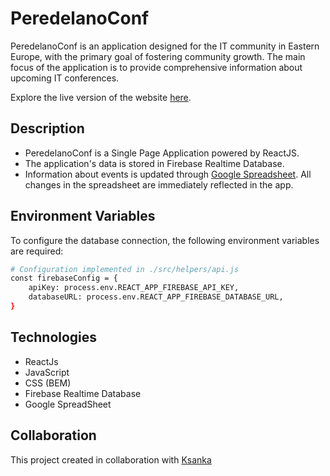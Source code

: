 # PeredelanoConf

PeredelanoConf is an application designed for the IT community in Eastern Europe, with the primary goal of fostering community growth. The main focus of the application is to provide comprehensive information about upcoming IT conferences.

Explore the live version of the website [here](https://peredelano.netlify.app/).

## Description

-   PeredelanoConf is a Single Page Application powered by ReactJS.
-   The application's data is stored in Firebase Realtime Database.
-   Information about events is updated through [Google Spreadsheet](https://docs.google.com/spreadsheets/d/1BGd36UOIOfY3wVmUL0i3UNkB4w3hloLDmQU9_UmrZAI/edit#gid=0). All changes in the spreadsheet are immediately reflected in the app.

## Environment Variables

To configure the database connection, the following environment variables are required:

```bash
# Configuration implemented in ./src/helpers/api.js
const firebaseConfig = {
    apiKey: process.env.REACT_APP_FIREBASE_API_KEY,
    databaseURL: process.env.REACT_APP_FIREBASE_DATABASE_URL,
}
```

## Technologies

-   ReactJs
-   JavaScript
-   CSS (BEM)
-   Firebase Realtime Database
-   Google SpreadSheet

## Collaboration

This project created in collaboration with [Ksanka](https://github.com/ksankakovsh)

```

```
